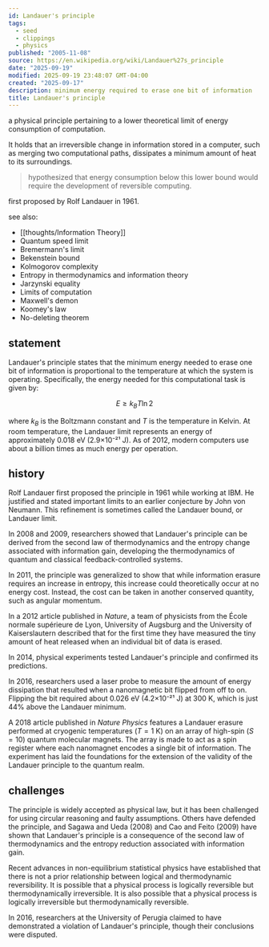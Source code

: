 ```yaml
---
id: Landauer's principle
tags:
  - seed
  - clippings
  - physics
published: "2005-11-08"
source: https://en.wikipedia.org/wiki/Landauer%27s_principle
date: "2025-09-19"
modified: 2025-09-19 23:48:07 GMT-04:00
created: "2025-09-17"
description: minimum energy required to erase one bit of information
title: Landauer's principle
---
```


a physical principle pertaining to a lower theoretical limit of energy consumption of computation.

It holds that an irreversible change in information stored in a computer, such as merging two computational paths, dissipates a minimum amount of heat to its surroundings.

> hypothesized that energy consumption below this lower bound would require the development of reversible computing.

first proposed by Rolf Landauer in 1961.

see also:

- [[thoughts/Information Theory]]
- Quantum speed limit
- Bremermann's limit
- Bekenstein bound
- Kolmogorov complexity
- Entropy in thermodynamics and information theory
- Jarzynski equality
- Limits of computation
- Maxwell's demon
- Koomey's law
- No-deleting theorem

## statement

Landauer's principle states that the minimum energy needed to erase one bit of information is proportional to the temperature at which the system is operating. Specifically, the energy needed for this computational task is given by:

$$E \geq k_B T \ln 2$$

where $k_B$ is the Boltzmann constant and $T$ is the temperature in Kelvin. At room temperature, the Landauer limit represents an energy of approximately 0.018 eV (2.9×10⁻²¹ J). As of 2012, modern computers use about a billion times as much energy per operation.

## history

Rolf Landauer first proposed the principle in 1961 while working at IBM. He justified and stated important limits to an earlier conjecture by John von Neumann. This refinement is sometimes called the Landauer bound, or Landauer limit.

In 2008 and 2009, researchers showed that Landauer's principle can be derived from the second law of thermodynamics and the entropy change associated with information gain, developing the thermodynamics of quantum and classical feedback-controlled systems.

In 2011, the principle was generalized to show that while information erasure requires an increase in entropy, this increase could theoretically occur at no energy cost. Instead, the cost can be taken in another conserved quantity, such as angular momentum.

In a 2012 article published in _Nature_, a team of physicists from the École normale supérieure de Lyon, University of Augsburg and the University of Kaiserslautern described that for the first time they have measured the tiny amount of heat released when an individual bit of data is erased.

In 2014, physical experiments tested Landauer's principle and confirmed its predictions.

In 2016, researchers used a laser probe to measure the amount of energy dissipation that resulted when a nanomagnetic bit flipped from off to on. Flipping the bit required about 0.026 eV (4.2×10⁻²¹ J) at 300 K, which is just 44% above the Landauer minimum.

A 2018 article published in _Nature Physics_ features a Landauer erasure performed at cryogenic temperatures ($T = 1$ K) on an array of high-spin ($S = 10$) quantum molecular magnets. The array is made to act as a spin register where each nanomagnet encodes a single bit of information. The experiment has laid the foundations for the extension of the validity of the Landauer principle to the quantum realm.

## challenges

The principle is widely accepted as physical law, but it has been challenged for using circular reasoning and faulty assumptions. Others have defended the principle, and Sagawa and Ueda (2008) and Cao and Feito (2009) have shown that Landauer's principle is a consequence of the second law of thermodynamics and the entropy reduction associated with information gain.

Recent advances in non-equilibrium statistical physics have established that there is not a prior relationship between logical and thermodynamic reversibility. It is possible that a physical process is logically reversible but thermodynamically irreversible. It is also possible that a physical process is logically irreversible but thermodynamically reversible.

In 2016, researchers at the University of Perugia claimed to have demonstrated a violation of Landauer's principle, though their conclusions were disputed.
